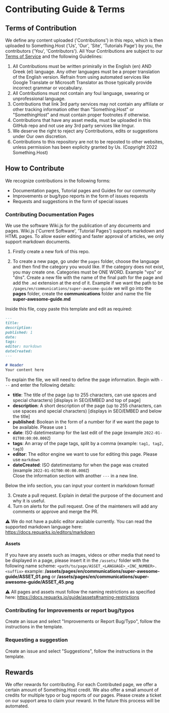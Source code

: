 # Contributing Guide & Terms

## Terms of Contribution 

We define any content uploaded ('Contributions') in this repo, which is then uploaded to Something.Host ('Us', 'Our', 'Site', 'Tutorials Page') by you, the contributors ('You', 'Contributors'). All Your Contributions are subject to our [Terms of Service](https://something.host/en/legal/terms-of-service) and the following Guidelines: 
1. All Contributions must be written primirally in the English (en) AND Greek (el) language. Any other languages must be a proper translation of the English version. Refrain from using automated services like Google Translate or Microsoft Translator as those typically provide incorrect grammar or vocabulary. 
2. All Contributions must not contain any foul language, swearing or unprofessional language. 
3. Contributions that link 3rd party services may not contain any affiliate or other tracking information other than "Something.Host" or "SomethingHost" and must contain proper footnotes if otherwise. 
4. Contributions that have any asset media, must be uploaded in this GitHub repo and not use any 3rd party services like Imgur.
5. We deserve the right to reject any Contributions, edits or suggestions under Our own discretion.
6. Contributions to this repository are not to be reposted to other websites, unless permission has been explicity granted by Us. (Copyright 2022 Something.Host)

## How to Contribute

We recognize contributions in the following forms:
- Documentation pages, Tutorial pages and Guides for our community
- Improvements or bug/typo reports in the form of issues requests
- Requests and suggestions in the form of special issues 

### Contributing Documentation Pages

We use the software Wiki.js for the publication of any documents and pages. Wiki.js ('Current Software', 'Tutorial Pages') supports markdown and HTML pages. To allow easier editing and faster approval of articles, we only support markdown documents. 

1. Firstly create a new fork of this repo. 

2. To create a new page, go under the `pages` folder, choose the language and then find the category you would like. If the category does not exist, you may create one. Categories must be ONE WORD. Example "vps" or "dns". 
Create a new file with the name of the final path for the page and add the `.md` extension at the end of it. 
Example if we want the path to be `/pages/en/communications/super-awesome-guide` we will go into the **pages** folder, create the **communications** folder and name the file **super-awesome-guide.md**

Inside this file, copy paste this template and edit as required: 
```md
---
title: 
description: 
published: 1
date: 
tags: 
editor: markdown
dateCreated: 
---

# Header
Your content here
```
To explain the file, we will need to define the page information. Begin with `---` and enter the following details: 
- **title**: The title of the page (up to 255 characters, can use spaces and special characters) [displays in SEO/EMBED and top of page]
- **description**: A short description of the page (up to 255 characters, can use spaces and special characters) [displays in SEO/EMBED and below the title]
- **published**: Boolean in the form of a number for if we want the page to be available. Please use `1`
- **date**: ISO datetimestamp for the last edit of the page (example `2022-01-01T00:00:00.000Z`)
- **tags**: An array of the page tags, split by a comma (example: `tag1, tag2, tag3`)
- **editor**: The editor engine we want to use for editing this page. Please use `markdown`
- **dateCreated**: ISO datetimestamp for when the page was created (example `2022-01-01T00:00:00.000Z`)  
Close the information section with another `---` in a new line. 

Below the info section, you can input your content in markdown format!

3. Create a pull request. Explain in detail the purpose of the document and why it is useful. 
4. Turn on alerts for the pull request. One of the mainteners will add any comments or approve and merge the PR. 

⚠️ We do not have a public editor available currently. You can read the supported markdown language here: https://docs.requarks.io/editors/markdown

#### Assets

If you have any assets such as images, videos or other media that need to be displayed in a page, please insert it in the `/assets/` folder with the following name scheme: 
`<path/to/page/ASSET_<LANGUAGE>_<INC_NUMBER>.<suffix>` example: **/assets/pages/en/communications/super-awesome-guide/ASSET_01.png** or **/assets/pages/en/communications/super-awesome-guide/ASSET_45.png**

⚠️ All pages and assets must follow the naming restrictions as specified here: https://docs.requarks.io/guide/assets#naming-restrictions

### Contributing for Improvements or report bug/typos 

Create an issue and select "Improvements or Report Bug/Typo", follow the instructions in the template. 

### Requesting a suggestion 

Create an issue and select "Suggestions", follow the instructions in the template. 

## Rewards 

We offer rewards for contributing. For each Contributed page, we offer a certain amount of Something.Host credit. We also offer a small amount of credits for multiple typo or bug reports of our pages. Please create a ticket on our support area to claim your reward. In the future this process will be automated. 